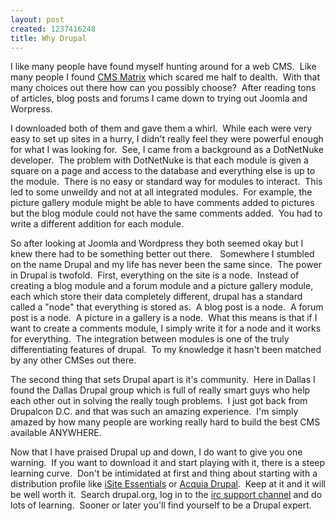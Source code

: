 ```yaml
--- 
layout: post
created: 1237416248
title: Why Drupal
---
```

<p>I like many people have found myself hunting around for a web CMS.  Like many people I found <a target="_blank" href="http://www.cmsmatrix.org/">CMS Matrix</a> which scared me half to dealth.  With that many choices out there how can you possibly choose?  After reading tons of articles, blog posts and forums I came down to trying out Joomla and Worpress.</p>
<p>I downloaded both of them and gave them a whirl.  While each were very easy to set up sites in a hurry, I didn't really feel they were powerful enough for what I was looking for.  See, I came from a background as a DotNetNuke developer.  The problem with DotNetNuke is that each module is given a square on a page and access to the database and everything else is up to the module.  There is no easy or standard way for modules to interact.  This led to some unweildy and not at all integrated modules.  For example, the picture gallery module might be able to have comments added to pictures but the blog module could not have the same comments added.  You had to write a different addition for each module.</p>
<p>So after looking at Joomla and Wordpress they both seemed okay but I knew there had to be something better out there.   Somewhere I stumbled on the name Drupal and my life has never been the same since.  The power in Drupal is twofold.  First, everything on the site is a node.  Instead of creating a blog module and a forum module and a picture gallery module, each which store their data completely different, drupal has a standard called a "node" that everything is stored as.  A blog post is a node.  A forum post is a node.  A picture in a gallery is a node.  What this means is that if I want to create a comments module, I simply write it for a node and it works for everything.  The integration between modules is one of the truly differentiating features of drupal.  To my knowledge it hasn't been matched by any other CMSes out there.</p>
<p>The second thing that sets Drupal apart is it's community.  Here in Dallas I found the Dallas Drupal group which is full of really smart guys who help each other out in solving the really tough problems.  I just got back from Drupalcon D.C. and that was such an amazing experience.  I'm simply amazed by how many people are working really hard to build the best CMS available ANYWHERE.</p>
<p>Now that I have praised Drupal up and down, I do want to give you one warning.  If you want to download it and start playing with it, there is a steep learning curve.  Don't be intimidated at first and thing about starting with a distribution profile like <a target="_blank" href="http://www.leveltendesign.com/l10apps/cms/distro">iSite Essentials</a> or <a target="_blank" href="http://acquia.com/products-services/acquia-drupal">Acquia Drupal</a>.  Keep at it and it will be well worth it.  Search drupal.org, log in to the <a target="_blank" href="http://drupal.org/irc">irc support channel</a> and do lots of learning.  Sooner or later you'll find yourself to be a Drupal expert.</p>
